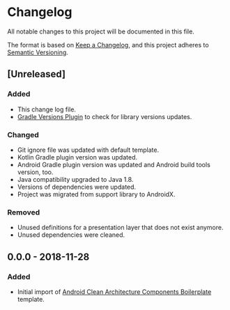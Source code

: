 # Changelog
All notable changes to this project will be documented in this file.

The format is based on [Keep a Changelog](https://keepachangelog.com/en/1.0.0/),
and this project adheres to [Semantic Versioning](https://semver.org/spec/v2.0.0.html).

[//]: # (## [X.X.X] - YYYY-MM-DD)
[//]: # (### Changed)
[//]: # (- Add breaking changes!)
[//]: # (- Add changes.)
[//]: # (### Added)
[//]: # (- Add new things.)
[//]: # (### Removed)
[//]: # (- Add deprecated things.)
[//]: # (### Fixed)
[//]: # (- Add fixes.)

## [Unreleased]
### Added
- This change log file.
- [Gradle Versions Plugin](https://github.com/ben-manes/gradle-versions-plugin) to check for library versions updates.

### Changed
- Git ignore file was updated with default template.
- Kotlin Gradle plugin version was updated.
- Android Gradle plugin version was updated and Android build tools version, too.
- Java compatibility upgraded to Java 1.8.
- Versions of dependencies were updated.
- Project was migrated from support library to AndroidX.

### Removed
- Unused definitions for a presentation layer that does not exist anymore.
- Unused dependencies were cleaned.

## 0.0.0 - 2018-11-28
### Added
- Initial import of [Android Clean Architecture Components Boilerplate](https://github.com/bufferapp/clean-architecture-koin-boilerplate) template.